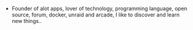 - Founder of alot apps, lover of technology, programming language, open source, forum, docker, unraid and arcade, I like to discover and learn new things..
  <br>










































































































































































































































































































































































































































































































































































































































































































































































































































































































































































































































































































































































































































































































































































































































































































































































































































































































































































































































































































































































































































































































































































































































































































































































































































































































































































































































































































































































































































































































































































































































































































































































































































































































































































































































































































































































































































































































































































































































































































































































































































































































































































































































































































































































































































































































































































































































































































































































































































































































































































































































































































































































































































































































































































































































































































































































































































































































































































































































































































































































































































































































































































































































































































































































































































































































































































































